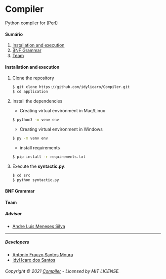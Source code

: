 # Compiler
Python compiler for (Perl)

#### Sumário

1. [Installation and execution](https://github.com/idylicaro/Compiler#Installation-and-execution)
2. [BNF Grammar](https://github.com/idylicaro/Compiler#BNF-Grammar)
3. [Team](https://github.com/idylicaro/Compiler#Team)

#### Installation and execution

1. Clone the repository

    ```bash
	$ git clone https://github.com/idylicaro/Compiler.git
	$ cd application
    ```

2. Install the dependencies
    - Creating virtual environment in Mac/Linux
    ```bash
    $ python3 -m venv env
    ```
    - Creating virtual environment in Windows
    ```bash
    $ py -m venv env
    ```
    - install requirements
    ```bash
    $ pip install -r requirements.txt
    ```
    
3. Execute the **syntactic.py**:

    ```bash
    $ cd src
	$ python syntactic.py
    ```

#### BNF Grammar

#### Team

#####  Advisor
* [Andre Luis Meneses Silva](https://github.com/andreluisms)
---
##### Developers
* [Antonio Frauzo Santos Moura](https://github.com/truef)
* [Idyl Icaro dos Santos](https://github.com/idylicaro)

###### Copyright © 2021 [Compiler](https://github.com/idylicaro/Compiler)  - Licensed by MIT LICENSE.

